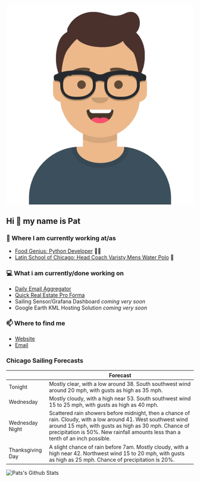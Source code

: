 [![Social banner for p-j-falconer](https://raw.githubusercontent.com/P-J-FALCONER/P-J-FALCONER/master/assets/avataaars.svg)](https://patfalconer.com/)
## Hi :wave: my name is Pat

### 💼 Where I am currently working at/as
- [Food Genius: Python Developer](https://getfoodgenius.com/) 🍔🐍
- [Latin School of Chicago: Head Coach Varisty Mens Water Polo](https://www.latinschool.org/) 🤽


### 💻 What i am currently/done working on
 - [Daily Email Aggregator](https://github.com/P-J-FALCONER/dott_daily_mail)
 - [Quick Real Estate Pro Forma](https://github.com/P-J-FALCONER/henry)
 - Sailing Sensor/Grafana Dashboard *coming very soon*
 - Google Earth KML Hosting Solution *coming very soon*

### 📫 Where to find me
 - [Website](https://patfalconer.com/)
 - [Email](mailto:patrick.j.falconer@gmail.com)


### Chicago Sailing Forecasts
|   | Forecast  |
|---|---|
| Tonight | Mostly clear, with a low around 38. South southwest wind around 20 mph, with gusts as high as 35 mph. |
| Wednesday | Mostly cloudy, with a high near 53. South southwest wind 15 to 25 mph, with gusts as high as 40 mph. |
| Wednesday Night | Scattered rain showers before midnight, then a chance of rain. Cloudy, with a low around 41. West southwest wind around 15 mph, with gusts as high as 30 mph. Chance of precipitation is 50%. New rainfall amounts less than a tenth of an inch possible. |
| Thanksgiving Day | A slight chance of rain before 7am. Mostly cloudy, with a high near 42. Northwest wind 15 to 20 mph, with gusts as high as 25 mph. Chance of precipitation is 20%. |

![Pats's Github Stats](https://github-readme-stats.vercel.app/api?username=p-j-falconer&show_icons=true&theme=radical)
